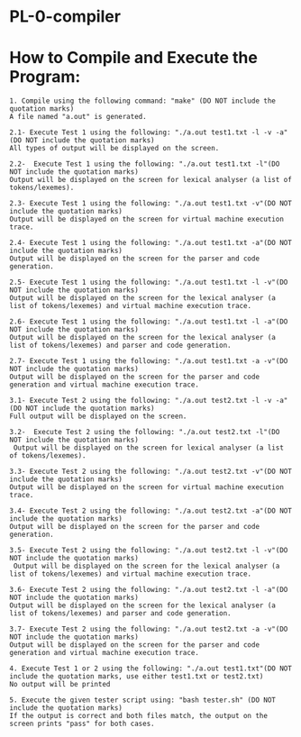 # PL-0-compiler

# How to Compile and Execute the Program:

	1. Compile using the following command: "make" (DO NOT include the quotation marks)
   	A file named "a.out" is generated.

	2.1- Execute Test 1 using the following: "./a.out test1.txt -l -v -a" (DO NOT include the quotation marks)
   	All types of output will be displayed on the screen.

	2.2-  Execute Test 1 using the following: "./a.out test1.txt -l"(DO NOT include the quotation marks)
   	Output will be displayed on the screen for lexical analyser (a list of tokens/lexemes).
   
	2.3- Execute Test 1 using the following: "./a.out test1.txt -v"(DO NOT include the quotation marks)
   	Output will be displayed on the screen for virtual machine execution trace.
   
	2.4- Execute Test 1 using the following: "./a.out test1.txt -a"(DO NOT include the quotation marks)
   	Output will be displayed on the screen for the parser and code generation.
   
	2.5- Execute Test 1 using the following: "./a.out test1.txt -l -v"(DO NOT include the quotation marks)
   	Output will be displayed on the screen for the lexical analyser (a list of tokens/lexemes) and virtual machine execution trace.

	2.6- Execute Test 1 using the following: "./a.out test1.txt -l -a"(DO NOT include the quotation marks)
   	Output will be displayed on the screen for the lexical analyser (a list of tokens/lexemes) and parser and code generation.
   
	2.7- Execute Test 1 using the following: "./a.out test1.txt -a -v"(DO NOT include the quotation marks)
   	Output will be displayed on the screen for the parser and code generation and virtual machine execution trace.

	3.1- Execute Test 2 using the following: "./a.out test2.txt -l -v -a" (DO NOT include the quotation marks)
   	Full output will be displayed on the screen.

	3.2-  Execute Test 2 using the following: "./a.out test2.txt -l"(DO NOT include the quotation marks)
  	 Output will be displayed on the screen for lexical analyser (a list of tokens/lexemes).
   
	3.3- Execute Test 2 using the following: "./a.out test2.txt -v"(DO NOT include the quotation marks)
   	Output will be displayed on the screen for virtual machine execution trace.
   
	3.4- Execute Test 2 using the following: "./a.out test2.txt -a"(DO NOT include the quotation marks)
   	Output will be displayed on the screen for the parser and code generation.
   
	3.5- Execute Test 2 using the following: "./a.out test2.txt -l -v"(DO NOT include the quotation marks)
  	 Output will be displayed on the screen for the lexical analyser (a list of tokens/lexemes) and virtual machine execution trace.

	3.6- Execute Test 2 using the following: "./a.out test2.txt -l -a"(DO NOT include the quotation marks)
   	Output will be displayed on the screen for the lexical analyser (a list of tokens/lexemes) and parser and code generation.
   
	3.7- Execute Test 2 using the following: "./a.out test2.txt -a -v"(DO NOT include the quotation marks)
   	Output will be displayed on the screen for the parser and code generation and virtual machine execution trace.
   
	4. Execute Test 1 or 2 using the following: "./a.out test1.txt"(DO NOT include the quotation marks, use either test1.txt or test2.txt)
   	No output will be printed

	5. Execute the given tester script using: "bash tester.sh" (DO NOT include the quotation marks)
   	If the output is correct and both files match, the output on the screen prints "pass" for both cases.
